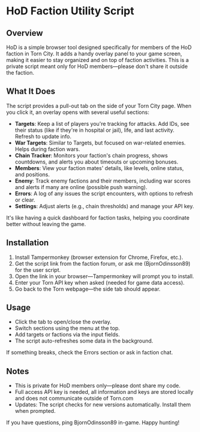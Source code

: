 # HoD Faction Utility Script

## Overview
HoD is a simple browser tool designed specifically for members of the HoD faction in Torn City. It adds a handy overlay panel to your game screen, making it easier to stay organized and on top of faction activities. This is a private script meant only for HoD members—please don't share it outside the faction.

## What It Does
The script provides a pull-out tab on the side of your Torn City page. When you click it, an overlay opens with several useful sections:
- **Targets**: Keep a list of players you're tracking for attacks. Add IDs, see their status (like if they're in hospital or jail), life, and last activity. Refresh to update info.
- **War Targets**: Similar to Targets, but focused on war-related enemies. Helps during faction wars.
- **Chain Tracker**: Monitors your faction's chain progress, shows countdowns, and alerts you about timeouts or upcoming bonuses.
- **Members**: View your faction mates' details, like levels, online status, and positions.
- **Enemy**: Track enemy factions and their members, including war scores and alerts if many are online (possible push warning).
- **Errors**: A log of any issues the script encounters, with options to refresh or clear.
- **Settings**: Adjust alerts (e.g., chain thresholds) and manage your API key.

It's like having a quick dashboard for faction tasks, helping you coordinate better without leaving the game.

## Installation
1. Install Tampermonkey (browser extension for Chrome, Firefox, etc.).
2. Get the script link from the faction forum, or ask me (BjornOdinsson89) for the user script.
3. Open the link in your browser—Tampermonkey will prompt you to install.
4. Enter your Torn API key when asked (needed for game data access).
5. Go back to the Torn webpage—the side tab should appear.

## Usage
- Click the tab to open/close the overlay.
- Switch sections using the menu at the top.
- Add targets or factions via the input fields.
- The script auto-refreshes some data in the background.

If something breaks, check the Errors section or ask in faction chat.

## Notes
- This is private for HoD members only—please dont share my code.
- Full access API key is needed, all information and keys are stored locally and does not communicate outside of Torn.com
- Updates: The script checks for new versions automatically. Install them when prompted.

If you have questions, ping BjornOdinsson89 in-game. Happy hunting!
